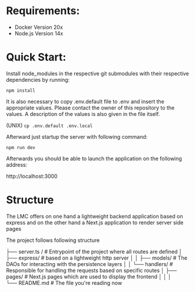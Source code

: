 # Requirements:
* Docker Version 20x
* Node.js Version 14x

# Quick Start:


Install node_modules in the respective git submodules with their respective dependencies by running: 

```npm install```

It is also necessary to copy .env.default file to .env and insert the appropriate values. Please contact the owner of this repository to the values. A description of the values is also given in the file itself.

(UNIX)
```cp .env.default .env.local```

Afterward just startup the server with following command:

```npm run dev```

Afterwards you should be able to launch the application on the following address:

http://localhost:3000

# Structure

The LMC offers on one hand a lightweight backend application based on express and on the other hand a Next.js application to render server side pages

The project follows following structure

├── server.ts / # Entrypoint of the project where all routes are defined 
│ ├── express/ # based on a lightweight http server 
│ │ ├── models/ # The DAOs for interacting with the persistence layers
│ │ └── handlers/ # Responsible for handling the requests based on specific routes
│ ├── pages/ # Next.js pages which are used to display the frontend
│ │ 
│  
└── README.md # The file you're reading now
